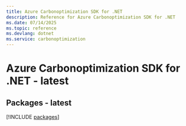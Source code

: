```yaml
---
title: Azure Carbonoptimization SDK for .NET
description: Reference for Azure Carbonoptimization SDK for .NET
ms.date: 07/14/2025
ms.topic: reference
ms.devlang: dotnet
ms.service: carbonoptimization
---
```

# Azure Carbonoptimization SDK for .NET - latest
## Packages - latest
[!INCLUDE [packages](carbonoptimization-index.md)]